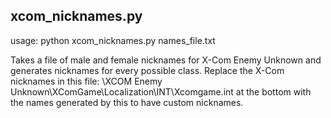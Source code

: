 xcom_nicknames.py
-----------------

usage: python xcom_nicknames.py names_file.txt

Takes a file of male and female nicknames for X-Com Enemy Unknown and
generates nicknames for every possible class. Replace the X-Com
nicknames in this file: \XCOM Enemy
Unknown\XComGame\Localization\INT\Xcomgame.int at the bottom with
the names generated by this to have custom nicknames.
